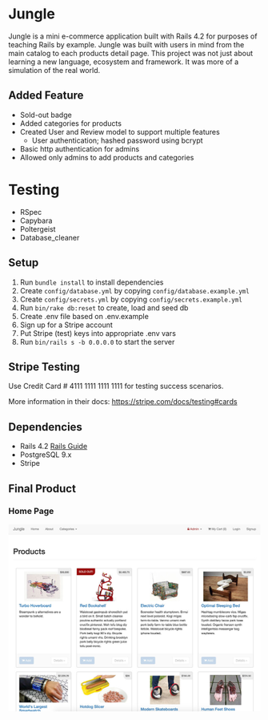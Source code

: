 # Jungle

Jungle is a mini e-commerce application built with Rails 4.2 for purposes of teaching Rails by example. Jungle was built with users in mind from the main catalog to each products detail page. This project was not just about learning a new language, ecosystem and framework. It was more of a simulation of the real world. 

## Added Feature
- Sold-out badge
- Added categories for products
- Created User and Review model to support multiple features
  - User authentication; hashed password using bcrypt
- Basic http authentication for admins
- Allowed only admins to add products and categories

# Testing
- RSpec
- Capybara
- Poltergeist
- Database_cleaner

## Setup

1. Run `bundle install` to install dependencies
2. Create `config/database.yml` by copying `config/database.example.yml`
3. Create `config/secrets.yml` by copying `config/secrets.example.yml`
4. Run `bin/rake db:reset` to create, load and seed db
5. Create .env file based on .env.example
6. Sign up for a Stripe account
7. Put Stripe (test) keys into appropriate .env vars
8. Run `bin/rails s -b 0.0.0.0` to start the server

## Stripe Testing

Use Credit Card # 4111 1111 1111 1111 for testing success scenarios.

More information in their docs: <https://stripe.com/docs/testing#cards>

## Dependencies

* Rails 4.2 [Rails Guide](http://guides.rubyonrails.org/v4.2/)
* PostgreSQL 9.x
* Stripe

## Final Product

### Home Page
!["screenshot of homepage"](https://github.com/oddporson/jungle-rails/blob/master/docs/jungle-homepage.jpg)
